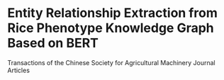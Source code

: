 #  Entity Relationship Extraction from Rice Phenotype Knowledge Graph Based on BERT
 Transactions of the Chinese Society for Agricultural Machinery Journal Articles
